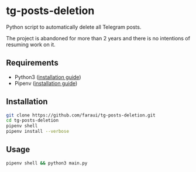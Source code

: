 # tg-posts-deletion
Python script to automatically delete all Telegram posts.

The project is abandoned for more than 2 years and there is no intentions of resuming work on it.

## Requirements
- Python3 ([installation guide](https://wiki.python.org/moin/BeginnersGuide/Download))
- Pipenv ([installation guide](https://docs.pipenv.org/install/#installing-pipenv))

## Installation
```sh
git clone https://github.com/faraui/tg-posts-deletion.git
cd tg-posts-deletion
pipenv shell
pipenv install --verbose
```

## Usage
```sh
pipenv shell && python3 main.py
```

